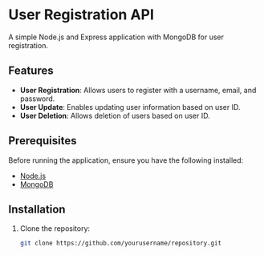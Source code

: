 # User Registration API

A simple Node.js and Express application with MongoDB for user registration.

## Features

- **User Registration**: Allows users to register with a username, email, and password.
- **User Update**: Enables updating user information based on user ID.
- **User Deletion**: Allows deletion of users based on user ID.

## Prerequisites

Before running the application, ensure you have the following installed:

- [Node.js](https://nodejs.org/)
- [MongoDB](https://www.mongodb.com/)

## Installation

1. Clone the repository:

   ```bash
   git clone https://github.com/yourusername/repository.git
